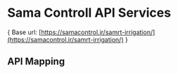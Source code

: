 # Sama Controll API Services
{ Base url: [https://samacontrol.ir/samrt-irrigation/](https://samacontrol.ir/samrt-irrigation/) }

## API Mapping

